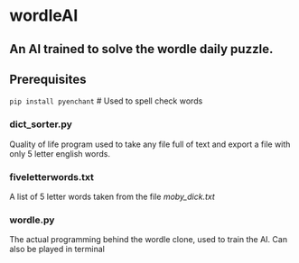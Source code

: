 # wordleAI
## An AI trained to solve the wordle daily puzzle.

## Prerequisites
`pip install pyenchant` # Used to spell check words

### dict_sorter.py
Quality of life program used to take any file full of text and export a file with only 5 letter english words.

### fiveletterwords.txt
A list of 5 letter words taken from the file *moby_dick.txt*

### wordle.py
The actual programming behind the wordle clone, used to train the AI. Can also be played in terminal
